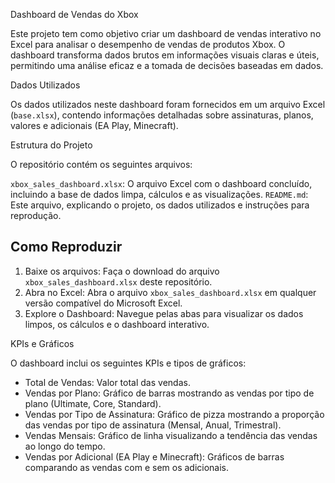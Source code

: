 Dashboard de Vendas do Xbox

Este projeto tem como objetivo criar um dashboard de vendas interativo no Excel para analisar o desempenho de vendas de produtos Xbox. O dashboard transforma dados brutos em informações visuais claras e úteis, permitindo uma análise eficaz e a tomada de decisões baseadas em dados.

Dados Utilizados

Os dados utilizados neste dashboard foram fornecidos em um arquivo Excel (`base.xlsx`), contendo informações detalhadas sobre assinaturas, planos, valores e adicionais (EA Play, Minecraft).

Estrutura do Projeto

O repositório contém os seguintes arquivos:

  `xbox_sales_dashboard.xlsx`: O arquivo Excel com o dashboard concluído, incluindo a base de dados limpa, cálculos e as visualizações.
  `README.md`: Este arquivo, explicando o projeto, os dados utilizados e instruções para reprodução.

## Como Reproduzir

1.  Baixe os arquivos: Faça o download do arquivo `xbox_sales_dashboard.xlsx` deste repositório.
2.  Abra no Excel: Abra o arquivo `xbox_sales_dashboard.xlsx` em qualquer versão compatível do Microsoft Excel.
3.  Explore o Dashboard: Navegue pelas abas para visualizar os dados limpos, os cálculos e o dashboard interativo.

 KPIs e Gráficos

O dashboard inclui os seguintes KPIs e tipos de gráficos:

*   Total de Vendas: Valor total das vendas.
*   Vendas por Plano: Gráfico de barras mostrando as vendas por tipo de plano (Ultimate, Core, Standard).
*   Vendas por Tipo de Assinatura: Gráfico de pizza mostrando a proporção das vendas por tipo de assinatura (Mensal, Anual, Trimestral).
*   Vendas Mensais: Gráfico de linha visualizando a tendência das vendas ao longo do tempo.
*   Vendas por Adicional (EA Play e Minecraft): Gráficos de barras comparando as vendas com e sem os adicionais.

